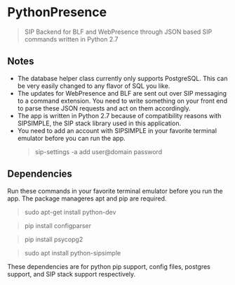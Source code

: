 # PythonPresence  
> SIP Backend for BLF and WebPresence through JSON based SIP commands written in Python 2.7  

## Notes  
- The database helper class currently only supports PostgreSQL. This can be very easily changed to any flavor of SQL you like. 
- The updates for WebPresence and BLF are sent out over SIP messaging to a command extension. 
You need to write something on your front end to parse these JSON requests and act on them accordingly.  
- The app is written in Python 2.7 because of compatibility reasons with SIPSIMPLE, the SIP stack library used in this application.  
- You need to add an account with SIPSIMPLE in your favorite terminal emulator before you can run the app.
  > sip-settings -a add user@domain password  

## Dependencies  
Run these commands in your favorite terminal emulator before you run the app.
The package manageres apt and pip are required.  

> sudo apt-get install python-dev 

> pip install configparser    

> pip install psycopg2    

> sudo apt install python-sipsimple  


These dependencies are for python pip support, config files, postgres support, and SIP stack support respectively.
